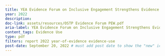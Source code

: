 ```yaml
---
title: YEA Evidence Forum on Inclusive Engagement Strengthens Evidence for Policy and Practice
year: 2022
description: 
doc-link: assets/resources/OSTP Evidence Forum PEW.pdf
aria-label: YEA Evidence Forum on Inclusive Engagement Strengthens Evidence for Policy and Practice
content_tags: Evidence Use
type: pdf
filters: report 2022 year-of-evidence evidence-use
post-date: September 20, 2022 # must add post date to show the "new" icon
---
```


